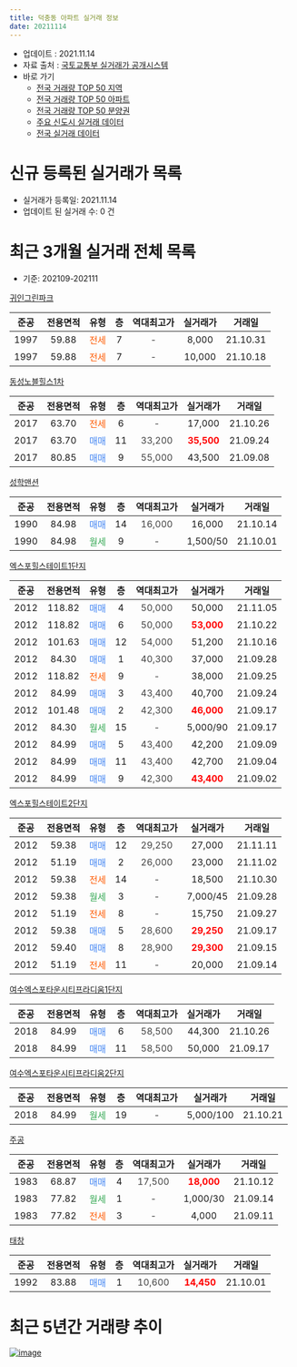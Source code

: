```yaml
---
title: 덕충동 아파트 실거래 정보
date: 20211114
---
```


* 업데이트 : 2021.11.14
* 자료 출처 : [국토교통부 실거래가 공개시스템](http://rt.molit.go.kr)
* 바로 가기
    * [전국 거래량 TOP 50 지역](https://apt-info.github.io/apt-trade-info/tr)
    * [전국 거래량 TOP 50 아파트](https://apt-info.github.io/apt-trade-info/ta)
    * [전국 거래량 TOP 50 분양권](https://apt-info.github.io/apt-trade-info/tb)
    * [주요 신도시 실거래 데이터](https://apt-info.github.io/apt-trade-info/newtown)
    * [전국 실거래 데이터](https://apt-info.github.io/apt-trade-info/all)



<script async src="https://pagead2.googlesyndication.com/pagead/js/adsbygoogle.js"></script>
<!-- 기본광고 -->
<ins class="adsbygoogle"
     style="display:block"
     data-ad-client="ca-pub-1142216861245946"
     data-ad-slot="4805727019"
     data-ad-format="auto"
     data-full-width-responsive="true"></ins>
<script>
     (adsbygoogle = window.adsbygoogle || []).push({});
</script>


# 신규 등록된 실거래가 목록

* 실거래가 등록일: 2021.11.14
* 업데이트 된 실거래 수: 0 건




<script async src="https://pagead2.googlesyndication.com/pagead/js/adsbygoogle.js"></script>
<!-- 기본광고 -->
<ins class="adsbygoogle"
     style="display:block"
     data-ad-client="ca-pub-1142216861245946"
     data-ad-slot="4805727019"
     data-ad-format="auto"
     data-full-width-responsive="true"></ins>
<script>
     (adsbygoogle = window.adsbygoogle || []).push({});
</script>


# 최근 3개월 실거래 전체 목록
* 기준: 202109-202111


[귀인그린파크](https://search.naver.com/search.naver?query=%EA%B7%80%EC%9D%B8%EA%B7%B8%EB%A6%B0%ED%8C%8C%ED%81%AC)

|준공|전용면적|유형|층|역대최고가|실거래가|거래일|
|:---:|:---:|:---:|:---:|:---:|:---:|:---:|
|1997|59.88|<span style="color:#FF5A00">전세</span>|7|<span style="color:#444444">-</span>|8,000|21.10.31|
|1997|59.88|<span style="color:#FF5A00">전세</span>|7|<span style="color:#444444">-</span>|10,000|21.10.18|

[동성노블힐스1차](https://search.naver.com/search.naver?query=%EB%8F%99%EC%84%B1%EB%85%B8%EB%B8%94%ED%9E%90%EC%8A%A41%EC%B0%A8)

|준공|전용면적|유형|층|역대최고가|실거래가|거래일|
|:---:|:---:|:---:|:---:|:---:|:---:|:---:|
|2017|63.70|<span style="color:#FF5A00">전세</span>|6|<span style="color:#444444">-</span>|17,000|21.10.26|
|2017|63.70|<span style="color:#4285F3">매매</span>|11|<span style="color:#444444">33,200</span>|<b><span style="color:#FF0000">35,500</span></b>|21.09.24|
|2017|80.85|<span style="color:#4285F3">매매</span>|9|<span style="color:#444444">55,000</span>|43,500|21.09.08|

[성학맨션](https://search.naver.com/search.naver?query=%EC%84%B1%ED%95%99%EB%A7%A8%EC%85%98)

|준공|전용면적|유형|층|역대최고가|실거래가|거래일|
|:---:|:---:|:---:|:---:|:---:|:---:|:---:|
|1990|84.98|<span style="color:#4285F3">매매</span>|14|<span style="color:#444444">16,000</span>|16,000|21.10.14|
|1990|84.98|<span style="color:#34A853">월세</span>|9|<span style="color:#444444">-</span>|1,500/50|21.10.01|

[엑스포힐스테이트1단지](https://search.naver.com/search.naver?query=%EC%97%91%EC%8A%A4%ED%8F%AC%ED%9E%90%EC%8A%A4%ED%85%8C%EC%9D%B4%ED%8A%B81%EB%8B%A8%EC%A7%80)

|준공|전용면적|유형|층|역대최고가|실거래가|거래일|
|:---:|:---:|:---:|:---:|:---:|:---:|:---:|
|2012|118.82|<span style="color:#4285F3">매매</span>|4|<span style="color:#444444">50,000</span>|50,000|21.11.05|
|2012|118.82|<span style="color:#4285F3">매매</span>|6|<span style="color:#444444">50,000</span>|<b><span style="color:#FF0000">53,000</span></b>|21.10.22|
|2012|101.63|<span style="color:#4285F3">매매</span>|12|<span style="color:#444444">54,000</span>|51,200|21.10.16|
|2012|84.30|<span style="color:#4285F3">매매</span>|1|<span style="color:#444444">40,300</span>|37,000|21.09.28|
|2012|118.82|<span style="color:#FF5A00">전세</span>|9|<span style="color:#444444">-</span>|38,000|21.09.25|
|2012|84.99|<span style="color:#4285F3">매매</span>|3|<span style="color:#444444">43,400</span>|40,700|21.09.24|
|2012|101.48|<span style="color:#4285F3">매매</span>|2|<span style="color:#444444">42,300</span>|<b><span style="color:#FF0000">46,000</span></b>|21.09.17|
|2012|84.30|<span style="color:#34A853">월세</span>|15|<span style="color:#444444">-</span>|5,000/90|21.09.17|
|2012|84.99|<span style="color:#4285F3">매매</span>|5|<span style="color:#444444">43,400</span>|42,200|21.09.09|
|2012|84.99|<span style="color:#4285F3">매매</span>|11|<span style="color:#444444">43,400</span>|42,700|21.09.04|
|2012|84.99|<span style="color:#4285F3">매매</span>|9|<span style="color:#444444">42,300</span>|<b><span style="color:#FF0000">43,400</span></b>|21.09.02|

[엑스포힐스테이트2단지](https://search.naver.com/search.naver?query=%EC%97%91%EC%8A%A4%ED%8F%AC%ED%9E%90%EC%8A%A4%ED%85%8C%EC%9D%B4%ED%8A%B82%EB%8B%A8%EC%A7%80)

|준공|전용면적|유형|층|역대최고가|실거래가|거래일|
|:---:|:---:|:---:|:---:|:---:|:---:|:---:|
|2012|59.38|<span style="color:#4285F3">매매</span>|12|<span style="color:#444444">29,250</span>|27,000|21.11.11|
|2012|51.19|<span style="color:#4285F3">매매</span>|2|<span style="color:#444444">26,000</span>|23,000|21.11.02|
|2012|59.38|<span style="color:#FF5A00">전세</span>|14|<span style="color:#444444">-</span>|18,500|21.10.30|
|2012|59.38|<span style="color:#34A853">월세</span>|3|<span style="color:#444444">-</span>|7,000/45|21.09.28|
|2012|51.19|<span style="color:#FF5A00">전세</span>|8|<span style="color:#444444">-</span>|15,750|21.09.27|
|2012|59.38|<span style="color:#4285F3">매매</span>|5|<span style="color:#444444">28,600</span>|<b><span style="color:#FF0000">29,250</span></b>|21.09.17|
|2012|59.40|<span style="color:#4285F3">매매</span>|8|<span style="color:#444444">28,900</span>|<b><span style="color:#FF0000">29,300</span></b>|21.09.15|
|2012|51.19|<span style="color:#FF5A00">전세</span>|11|<span style="color:#444444">-</span>|20,000|21.09.14|

[여수엑스포타운시티프라디움1단지](https://search.naver.com/search.naver?query=%EC%97%AC%EC%88%98%EC%97%91%EC%8A%A4%ED%8F%AC%ED%83%80%EC%9A%B4%EC%8B%9C%ED%8B%B0%ED%94%84%EB%9D%BC%EB%94%94%EC%9B%801%EB%8B%A8%EC%A7%80)

|준공|전용면적|유형|층|역대최고가|실거래가|거래일|
|:---:|:---:|:---:|:---:|:---:|:---:|:---:|
|2018|84.99|<span style="color:#4285F3">매매</span>|6|<span style="color:#444444">58,500</span>|44,300|21.10.26|
|2018|84.99|<span style="color:#4285F3">매매</span>|11|<span style="color:#444444">58,500</span>|50,000|21.09.17|

[여수엑스포타운시티프라디움2단지](https://search.naver.com/search.naver?query=%EC%97%AC%EC%88%98%EC%97%91%EC%8A%A4%ED%8F%AC%ED%83%80%EC%9A%B4%EC%8B%9C%ED%8B%B0%ED%94%84%EB%9D%BC%EB%94%94%EC%9B%802%EB%8B%A8%EC%A7%80)

|준공|전용면적|유형|층|역대최고가|실거래가|거래일|
|:---:|:---:|:---:|:---:|:---:|:---:|:---:|
|2018|84.99|<span style="color:#34A853">월세</span>|19|<span style="color:#444444">-</span>|5,000/100|21.10.21|

[주공](https://search.naver.com/search.naver?query=%EC%A3%BC%EA%B3%B5)

|준공|전용면적|유형|층|역대최고가|실거래가|거래일|
|:---:|:---:|:---:|:---:|:---:|:---:|:---:|
|1983|68.87|<span style="color:#4285F3">매매</span>|4|<span style="color:#444444">17,500</span>|<b><span style="color:#FF0000">18,000</span></b>|21.10.12|
|1983|77.82|<span style="color:#34A853">월세</span>|1|<span style="color:#444444">-</span>|1,000/30|21.09.14|
|1983|77.82|<span style="color:#FF5A00">전세</span>|3|<span style="color:#444444">-</span>|4,000|21.09.11|

[태창](https://search.naver.com/search.naver?query=%ED%83%9C%EC%B0%BD)

|준공|전용면적|유형|층|역대최고가|실거래가|거래일|
|:---:|:---:|:---:|:---:|:---:|:---:|:---:|
|1992|83.88|<span style="color:#4285F3">매매</span>|1|<span style="color:#444444">10,600</span>|<b><span style="color:#FF0000">14,450</span></b>|21.10.01|



<script async src="https://pagead2.googlesyndication.com/pagead/js/adsbygoogle.js"></script>
<!-- 기본광고 -->
<ins class="adsbygoogle"
     style="display:block"
     data-ad-client="ca-pub-1142216861245946"
     data-ad-slot="4805727019"
     data-ad-format="auto"
     data-full-width-responsive="true"></ins>
<script>
     (adsbygoogle = window.adsbygoogle || []).push({});
</script>


# 최근 5년간 거래량 추이


<div style="width:100%;">
    <canvas id="deal_progress" height="200"></canvas>
</div>

<script>
new Chart(document.getElementById("deal_progress"), {
    type: 'line',
    data: {
        labels: ['16.01','16.02','16.03','16.04','16.05','16.06','16.07','16.08','16.09','16.10','16.11','16.12','17.01','17.02','17.03','17.04','17.05','17.06','17.07','17.08','17.09','17.10','17.11','17.12','18.01','18.02','18.03','18.04','18.05','18.06','18.07','18.08','18.09','18.10','18.11','18.12','19.01','19.02','19.03','19.04','19.05','19.06','19.07','19.08','19.09','19.10','19.11','19.12','20.01','20.02','20.03','20.04','20.05','20.06','20.07','20.08','20.09','20.10','20.11','20.12','21.01','21.02','21.03','21.04','21.05','21.06','21.07','21.08','21.09','21.10','21.11'],
        datasets: [{
            label: '매매/분양권',
            data: [18,14,12,6,11,13,18,21,7,19,16,7,16,21,21,20,49,49,28,40,30,32,22,26,33,38,36,23,37,33,21,18,11,15,15,5,14,11,8,10,11,11,12,7,10,20,18,16,16,33,13,11,24,16,25,20,17,16,11,24,6,11,13,12,11,3,11,12,11,6,3],
            borderColor: "rgba(66, 133, 243, 1)",
            backgroundColor: "rgba(66, 133, 243, 0.05)",
            borderWidth: 1,
            pointRadius: 0,
            fill: false,
            lineTension: 0
        },{
            label: '전/월세',
            data: [8,4,1,4,6,1,0,2,1,9,5,3,3,7,3,5,5,4,4,5,5,11,8,2,5,5,8,9,20,13,13,14,5,7,3,6,4,4,5,8,1,5,6,6,7,9,8,6,8,7,6,7,8,9,11,2,5,6,6,7,4,3,7,4,1,2,6,10,7,6,0],
            borderColor: "rgba(255, 90, 0, 1)",
            backgroundColor: "rgba(255, 90, 0, 0.05)",
            borderWidth: 1,
            pointRadius: 0,
            fill: false,
            lineTension: 0
        },{
            label: '합계',
            data: [26,18,13,10,17,14,18,23,8,28,21,10,19,28,24,25,54,53,32,45,35,43,30,28,38,43,44,32,57,46,34,32,16,22,18,11,18,15,13,18,12,16,18,13,17,29,26,22,24,40,19,18,32,25,36,22,22,22,17,31,10,14,20,16,12,5,17,22,18,12,3],
            borderColor: "rgba(0, 0, 0, 1)",
            backgroundColor: "rgba(0, 0, 0, 0.03)",
            borderWidth: 0.1,
            pointRadius: 0,
            fill: true,
            lineTension: 0
        }
        ]
    },
    options: {
        responsive: true,
        title: {
            display: false
        },
        tooltips: {
            mode: 'index',
            intersect: false
        },
        hover: {
            mode: 'nearest',
            intersect: true
        },
        scales: {
            xAxes: [{
                display: true,
                scaleLabel: {
                    display: true,
                    labelString: '년/월'
                }
            }],
            yAxes: [{
                display: true,
                ticks: {
                    suggestedMin: 0,
                },
                scaleLabel: {
                    display: true,
                    labelString: '실거래 수'
                }
            }]
        }
    }
});

</script>


[![image](https://apt-info.github.io/images/2020-01-03-apt-trade-info/1024x500.png)](https://play.google.com/store/apps/details?id=com.aptinfo.apttradeinfo)

